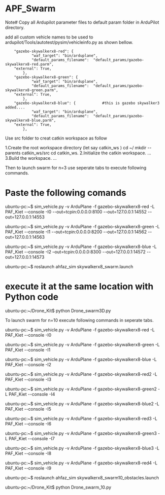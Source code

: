 # APF_Swarm


Note# Copy all Ardupilot parameter files to default param folder in ArduPilot directory.

add all custom vehicle names to be used to ardupilot/Tools/autotest/pysim/vehicleinfo.py as shown bellow.

	    "gazebo-skywalkerx8-red": {							
                "waf_target": "bin/arduplane",
                "default_params_filename":  "default_params/gazebo-skywalkerx8-red.parm",  
		"external": True,
            },
	    "gazebo-skywalkerx8-green": {								
                "waf_target": "bin/arduplane",
                "default_params_filename":  "default_params/gazebo-skywalkerx8-green.parm", 
		"external": True,
            },
	    "gazebo-skywalkerx8-blue": {			#this is gazebo skywalker3 added....					
                "waf_target": "bin/arduplane",
                "default_params_filename":  "default_params/gazebo-skywalkerx8-blue.parm", 
		"external": True,
            },

Use src folder to creat catkin workspace as follow

  1.Create the root workspace directory (let say catkin_ws ) cd ~/ mkdir --parents catkin_ws/src cd catkin_ws.
  2.Initialize the catkin workspace. ...
  3.Build the workspace. ...

Then to launch swarm for n=3 use seperate tabs to execute following commands.

# Paste the following comands

ubuntu-pc:~$ sim_vehicle.py -v ArduPlane -f gazebo-skywalkerx8-red -L PAF_Kiet  --console  -I0 --out=tcpin:0.0.0.0:8100 --out=127.0.0.1:14552 --out=127.0.0.1:14553

ubuntu-pc:~$ sim_vehicle.py -v ArduPlane -f gazebo-skywalkerx8-green -L PAF_Kiet  --console  -I1 --out=tcpin:0.0.0.0:8200 --out=127.0.0.1:14562 --out=127.0.0.1:14563

ubuntu-pc:~$ sim_vehicle.py -v ArduPlane -f gazebo-skywalkerx8-blue -L PAF_Kiet  --console  -I2 –out=tcpin:0.0.0.0:8300 --out=127.0.0.1:14572 --out=127.0.0.1:14573

ubuntu-pc:~$ roslaunch ahfaz_sim skywalkerx8_swarm.launch

# execute it at the same location with Python code

ubuntu-pc:~/Drone_Kit$ python Drone_swarm3D.py


To launch swarm for n=10 execute following commands in seperate tabs.

 ubuntu-pc:~$ sim_vehicle.py -v ArduPlane -f gazebo-skywalkerx8-red -L PAF_Kiet  --console  -I0

 ubuntu-pc:~$ sim_vehicle.py -v ArduPlane -f gazebo-skywalkerx8-green -L PAF_Kiet  --console  -I1
 
 ubuntu-pc:~$ sim_vehicle.py -v ArduPlane -f gazebo-skywalkerx8-blue -L PAF_Kiet  --console  -I2
 
 ubuntu-pc:~$ sim_vehicle.py -v ArduPlane -f gazebo-skywalkerx8-red2 -L PAF_Kiet  --console  -I3
 
 ubuntu-pc:~$ sim_vehicle.py -v ArduPlane -f gazebo-skywalkerx8-green2 -L PAF_Kiet  --console  -I4
 
 ubuntu-pc:~$ sim_vehicle.py -v ArduPlane -f gazebo-skywalkerx8-blue2 -L PAF_Kiet  --console  -I5
 
 ubuntu-pc:~$ sim_vehicle.py -v ArduPlane -f gazebo-skywalkerx8-red3 -L PAF_Kiet  --console  -I6
 
 ubuntu-pc:~$ sim_vehicle.py -v ArduPlane -f gazebo-skywalkerx8-green3 -L PAF_Kiet  --console  -I7
 
 ubuntu-pc:~$ sim_vehicle.py -v ArduPlane -f gazebo-skywalkerx8-blue3 -L PAF_Kiet  --console  -I8
 
 ubuntu-pc:~$ sim_vehicle.py -v ArduPlane -f gazebo-skywalkerx8-red4 -L PAF_Kiet  --console  -I9
 
 ubuntu-pc:~$ roslaunch ahfaz_sim skywalkerx8_swarm10_obstacles.launch
 
 ubuntu-pc:~/Drone_Kit$ python Drone_swarm_10.py

